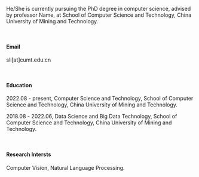 
He/She is currently pursuing the PhD degree in computer science, advised by professor Name, at School of Computer Science and Technology, China University of Mining and Technology.

&emsp;
#### Email
sli[at]cumt.edu.cn

&emsp;
#### Education

2022.08 - present, Computer Science and Technology, School of Computer Science and Technology, China University of Mining and Technology.

2018.08 - 2022.06, Data Science and Big Data Technology, School of Computer Science and Technology, China University of Mining and Technology.

&emsp;
#### Research Intersts
Computer Vision, Natural Language Processing.
